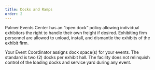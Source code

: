 ```yaml
---
title: Docks and Ramps
order: 2
---
```


Palmer Events Center has an “open dock” policy allowing individual exhibitors the right to handle their own freight if desired. Exhibiting firm personnel are allowed to unload, install, and dismantle the exhibits of the exhibit firm.

Your Event Coordinator assigns dock space(s) for your events. The standard is two (2) docks per exhibit hall. The facility does not relinquish control of the loading docks and service yard during any event.
